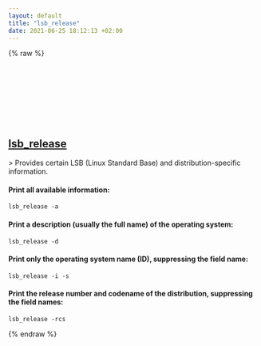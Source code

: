 ```yaml
---
layout: default
title: "lsb_release"
date: 2021-06-25 18:12:13 +02:00
---
```

{% raw %}
<h2 id="lsb_release">
  <a href="/en/linux/lsb_release.html">lsb_release</a> <a href="#lsb_release"><svg class="icon">
    <use href="/assets/images/unicode_sprite.svg#link" />
  </svg></a>
</h2>
> Provides certain LSB (Linux Standard Base) and distribution-specific information.

#### Print all available information:
```shell
lsb_release -a
```
#### Print a description (usually the full name) of the operating system:
```shell
lsb_release -d
```
#### Print only the operating system name (ID), suppressing the field name:
```shell
lsb_release -i -s
```
#### Print the release number and codename of the distribution, suppressing the field names:
```shell
lsb_release -rcs
```
{% endraw %}